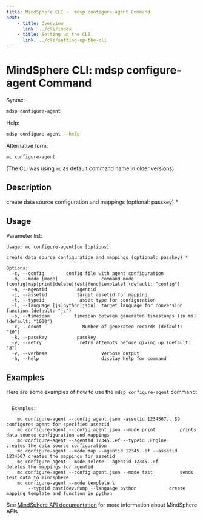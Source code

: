 ```yaml
---
title: MindSphere CLI -  mdsp configure-agent Command
next:
    - title: Overview
      link: ../cli/index
    - title: Setting up the CLI
      link: ../cli/setting-up-the-cli
---
```


# MindSphere CLI: mdsp configure-agent Command

Syntax:

```bash
mdsp configure-agent
```

Help:

```bash
mdsp configure-agent --help
```

Alternative form:

```bash
mc configure-agent
```

(The CLI was using `mc` as default command name in older versions)

## Description

create data source configuration and mappings (optional: passkey) *

## Usage

Parameter list:

```text
Usage: mc configure-agent|co [options]

create data source configuration and mappings (optional: passkey) *

Options:
  -c, --config        config file with agent configuration
  -m, --mode [mode]                command mode [config|map|print|delete|test|func|template] (default: "config")
  -a, --agentid           agentid
  -i, --assetid           target assetid for mapping
  -t, --typeid             asset type for configuration
  -l, --language [js|python|json]  target language for conversion function (default: "js")
  -s, --timespan         timespan between generated timestamps (in ms) (default: "1000")
  -c, --count               Number of generated records (default: "10")
  -k, --passkey           passkey
  -y, --retry              retry attempts before giving up (default: "3")
  -v, --verbose                    verbose output
  -h, --help                       display help for command

```

## Examples

Here are some examples of how to use the `mdsp configure-agent` command:

```text

  Examples:

    mc configure-agent --config agent.json -assetid 1234567...89 	configures agent for specified assetid
    mc configure-agent --config agent.json --mode print 		prints data source configuration and mappings
    mc configure-agent --agentid 12345..ef --typeid .Engine  	creates the data source configuration
    mc configure-agent --mode map --agentid 12345..ef --assetid 1234567 creates the mappings for assetid
    mc configure-agent --mode delete --agentid 12345..ef 		deletes the mappings for agentid
    mc configure-agent --config agent.json --mode test 			sends test data to mindsphere
    mc configure-agent --mode template \
    	--typeid castidev.Pump --language python 			create mapping template and function in python

```

See [MindSphere API documentation](https://documentation.mindsphere.io/MindSphere/apis/index.html) for more information about MindSphere APIs.